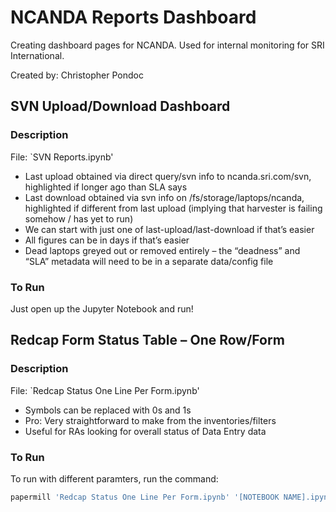 # NCANDA Reports Dashboard
Creating dashboard pages for NCANDA. Used for internal monitoring for SRI International.

Created by: Christopher Pondoc

## SVN Upload/Download Dashboard

### Description
File: `SVN Reports.ipynb'
* Last upload obtained via direct query/svn info to ncanda.sri.com/svn, highlighted if longer ago than SLA says​
* Last download obtained via svn info on /fs/storage/laptops/ncanda, highlighted if different from last upload (implying that harvester is failing somehow / has yet to run)​
* We can start with just one of last-upload/last-download if that’s easier​
* All figures can be in days if that’s easier​
* Dead laptops greyed out or removed entirely – the “deadness” and “SLA” metadata will need to be in a separate data/config file

### To Run
Just open up the Jupyter Notebook and run!

## Redcap Form Status Table – One Row/Form​

### Description
File: `Redcap Status One Line Per Form.ipynb'
* Symbols can be replaced with 0s and 1s​
* Pro: Very straightforward to make from the inventories/filters​
* Useful for RAs looking for overall status of Data Entry data

### To Run
To run with different paramters, run the command:
``` bash
papermill 'Redcap Status One Line Per Form.ipynb' '[NOTEBOOK NAME].ipynb' -p site '[SITE NAME'
```